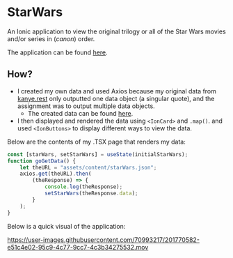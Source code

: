 # StarWars
An Ionic application to view the original trilogy or all of the Star Wars movies and/or series in (_canon_) order.

The application can be found <a href="https://homework9-zd009.web.app">here</a>.
## How?
- I created my own data and used Axios because my original data from <a href="https://kanye.rest">kanye.rest</a> only outputted one data object (a singular quote), and the assignment was to output multiple data objects.
  - The created data can be found <a href="https://github.com/zdisanto/StarWars/blob/main/public/assets/content/starWars.json">here</a>.
- I then displayed and rendered the data using ```<IonCard>``` and ```.map()```. and used ```<IonButtons>``` to display different ways to view the data. 

Below are the contents of my .TSX page that renders my data:

```javascript
const [starWars, setStarWars] = useState(initialStarWars);
function goGetData() {
    let theURL = "assets/content/starWars.json";
    axios.get(theURL).then(
        (theResponse) => {
            console.log(theResponse);
            setStarWars(theResponse.data);
        }
    );
}
```
Below is a quick visual of the application:

https://user-images.githubusercontent.com/70993217/201770582-e51c4e02-95c9-4c77-9cc7-4c3b34275532.mov

